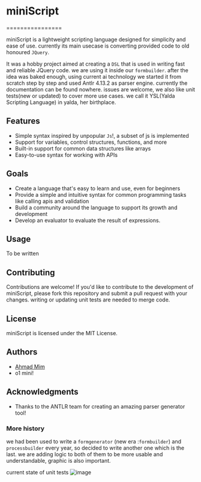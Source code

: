 # miniScript 
================

miniScript is a lightweight scripting language designed for simplicity and ease of use. 
currently its main usecase is converting provided code to old honoured `JQuery`.

It was a hobby project aimed at creating a `DSL` that is used in writing fast and reliable JQuery code. we are using it inside our `formbuilder`. 
after the idea was baked enough, using current ai technology we started it from scratch step by step and used Antlr 4.13.2 as parser engine.
currently the documentation can be found nowhere.
issues are  welcome, we also like unit tests(new or updated) to cover more use cases.
we call it YSL(Yalda Scripting Language) in yalda, her birthplace.

## Features

*   Simple syntax inspired by unpopular `Js`!, a subset of js is implemented
*   Support for variables, control structures, functions, and more
*   Built-in support for common data structures like arrays
*   Easy-to-use syntax for working with APIs

## Goals

*   Create a language that's easy to learn and use, even for beginners
*   Provide a simple and intuitive syntax for common programming tasks like calling apis and validation
*   Build a community around the language to support its growth and development
*   Develop an evaluator to evaluate the result of expressions.

## Usage

To be written

## Contributing

Contributions are welcome! If you'd like to contribute to the development of miniScript, please fork this repository and submit a pull request with your changes.
writing or updating unit tests are needed to merge code.

## License

miniScript is licensed under the MIT License.

## Authors

*   [Ahmad Mim](https://github.com/tunnelsoft)
*   o1 mini!

## Acknowledgments

*   Thanks to the ANTLR team for creating an amazing parser generator tool!


### More history
we had been used to write a `formgenerator` (new era :`formbuilder`) and `processbuilder` every year, so decided to write another one which is the last.
we are adding logic to both of them to be more usable and understandable, graphic is also important.


current state of unit tests
![image](https://github.com/user-attachments/assets/b36e5f2a-4404-4444-8678-df8f1760527c)

